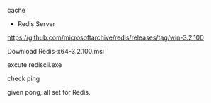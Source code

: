 cache



* Redis Server

https://github.com/microsoftarchive/redis/releases/tag/win-3.2.100

Download Redis-x64-3.2.100.msi 

excute rediscli.exe

check ping 


given pong, all set for Redis.
